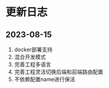 # 更新日志

## 2023-08-15 <Badge type="tip" text="0.0.19" />

1. docker部署支持
2. 混合开发模式
3. 完善工程多语言
4. 完善工程灵活切换后端和前端路由配置
5. 不依赖配置name进行保活<Badge type="danger" text="重大更新" />
